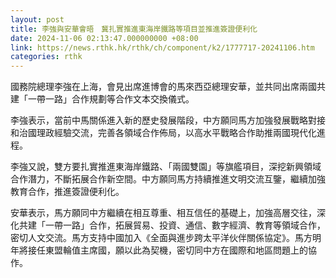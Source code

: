 ```yaml
---
layout: post
title: 李強與安華會晤　冀扎實推進東海岸鐵路等項目並推進簽證便利化
date: 2024-11-06 02:13:47.000000000 +08:00
link: https://news.rthk.hk/rthk/ch/component/k2/1777717-20241106.htm
categories: rthk
---
```


國務院總理李強在上海，會見出席進博會的馬來西亞總理安華，並共同出席兩國共建「一帶一路」合作規劃等合作文本交換儀式。

李強表示，當前中馬關係進入新的歷史發展階段，中方願同馬方加強發展戰略對接和治國理政經驗交流，完善各領域合作佈局，以高水平戰略合作助推兩國現代化進程。

李強又說，雙方要扎實推進東海岸鐵路、「兩國雙園」等旗艦項目，深挖新興領域合作潛力，不斷拓展合作新空間。中方願同馬方持續推進文明交流互鑒，繼續加強教育合作，推進簽證便利化。

安華表示，馬方願同中方繼續在相互尊重、相互信任的基礎上，加強高層交往，深化共建「一帶一路」合作，拓展貿易、投資、通信、數字經濟、教育等領域合作，密切人文交流。馬方支持中國加入《全面與進步跨太平洋伙伴關係協定》。馬方明年將接任東盟輪值主席國，願以此為契機，密切同中方在國際和地區問題上的協作。
